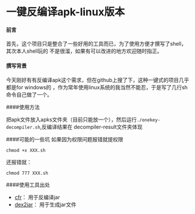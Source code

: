 一键反编译apk-linux版本
=====
#### 前言
首先，这个项目只是整合了一些好用的工具而已，为了使用方便才撰写了shell，其次本人shell玩的
不是很溜，如果有可以改进的地方欢迎随时指正。

#### 撰写背景
今天刚好有有反编译apk这个需求，但在github上搜了下，这种一键式的项目几乎都是for windows的
，作为常年使用linux系统的我当然不能忍，于是写了几行sh命令自己做了一个。

####使用方法

把apk文件放入apks文件夹（目前只能放一个），然后运行`./onekey-decompiler.sh`,反编译结果在
decompiler-result文件夹体现

####可能的一些坑
如果因为权限问题报错就提权限
```
chmod +x XXX.sh
```
还报错就：
```
chmod 777 XXX.sh
```

####使用工具出处

- [cfr](http://www.benf.org/other/cfr/)： 用于反编译jar
- [dex2jar](http://www.softpedia.com/get/Programming/Other-Programming-Files/dex2jar.shtml)： 用于生成jar文件
